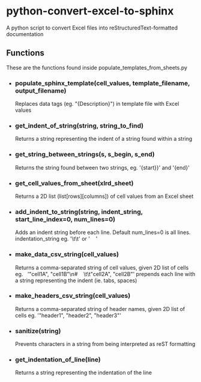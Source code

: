 # python-convert-excel-to-sphinx
A python script to convert Excel files into reStructuredText-formatted documentation  

## Functions
These are the functions found inside populate_templates_from_sheets.py

* ### populate_sphinx_template(cell_values, template_filename, output_filename)
  Replaces data tags (eg. "{Description}") in template file with Excel values

* ### get_indent_of_string(string, string_to_find)
  Returns a string representing the indent of a string found within a string

* ### get_string_between_strings(s, s_begin, s_end)
  Returns the string found between two strings, eg. '{start}}' and '{end}'

* ### get_cell_values_from_sheet(xlrd_sheet)
  Returns a 2D list (list[rows][columns]) of cell values from an Excel sheet

* ### add_indent_to_string(string, indent_string, start_line_index=0, num_lines=0)
  Adds an indent string before each line. Default num_lines=0 is all lines. indentation_string eg. '\t\t' or '    '

* ### make_data_csv_string(cell_values)
  Returns a comma-separated string of cell values, given 2D list of cells
    eg.   '"cell1A", "cell1B"\n#    \t\t"cell2A", "cell2B"'
    prepends each line with a string representing the indent (ie. tabs, spaces)

* ### make_headers_csv_string(cell_values)
  Returns a comma-separated string of header names, given 2D list of cells
    eg. '"header1", "header2", "header3"'

* ### sanitize(string)
  Prevents characters in a string from being interpreted as reST formatting

* ### get_indentation_of_line(line)
  Returns a string representing the indentation of the line
